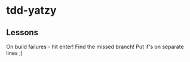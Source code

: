 # tdd-yatzy

## Lessons
On build failures - hit enter!
Find the missed branch! Put if's on separate lines ;)
